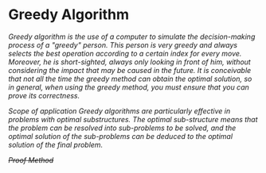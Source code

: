 # Greedy Algorithm

*Greedy algorithm is the use of a computer to simulate the decision-making process of a "greedy" person. This person is very greedy and always selects the best operation according to a certain index for every move. Moreover, he is short-sighted, always only looking in front of him, without considering the impact that may be caused in the future.
It is conceivable that not all the time the greedy method can obtain the optimal solution, so in general, when using the greedy method, you must ensure that you can prove its correctness.*

*Scope of application
Greedy algorithms are particularly effective in problems with optimal substructures. The optimal sub-structure means that the problem can be resolved into sub-problems to be solved, and the optimal solution of the sub-problems can be deduced to the optimal solution of the final problem.*

~~*Proof Method*~~


